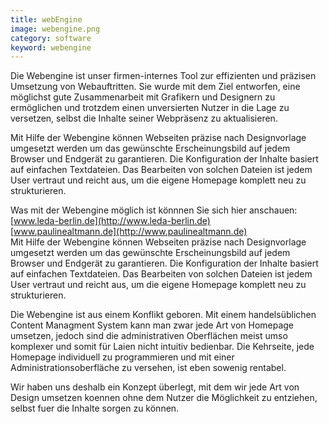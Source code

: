 ```yaml
---
title: webEngine
image: webengine.png
category: software
keyword: webengine
---
```

Die Webengine ist unser firmen-internes Tool zur effizienten und präzisen Umsetzung von Webauftritten. Sie wurde mit dem Ziel entworfen, eine möglichst gute Zusammenarbeit mit Grafikern und Designern zu ermöglichen und trotzdem einen unversierten Nutzer in die Lage zu versetzen, selbst die Inhalte seiner Webpräsenz zu aktualisieren.

Mit Hilfe der Webengine können Webseiten präzise nach Designvorlage umgesetzt werden um das gewünschte Erscheinungsbild auf jedem Browser und Endgerät zu garantieren. Die Konfiguration der Inhalte basiert auf einfachen Textdateien. Das Bearbeiten von solchen Dateien ist jedem User vertraut und reicht aus, um die eigene Homepage komplett neu zu strukturieren.

Was mit der Webengine möglich ist könnnen Sie sich hier anschauen:  
[www.leda-berlin.de](http://www.leda-berlin.de)  
[www.paulinealtmann.de](http://www.paulinealtmann.de)  
<slide />
Mit Hilfe der Webengine können Webseiten präzise nach Designvorlage umgesetzt werden um das gewünschte Erscheinungsbild auf jedem Browser und Endgerät zu garantieren.
Die Konfiguration der Inhalte basiert auf einfachen Textdateien. Das Bearbeiten von solchen Dateien ist jedem User vertraut und reicht aus, um die eigene Homepage komplett neu zu strukturieren.

Die Webengine ist aus einem Konflikt geboren. Mit einem handelsüblichen Content Managment System kann man zwar jede Art von Homepage umsetzen, jedoch sind die administrativen Oberflächen meist umso komplexer und somit für Laien nicht intuitiv bedienbar. Die Kehrseite, jede Homepage individuell zu programmieren und mit einer Administrationsoberfläche zu versehen, ist eben sowenig rentabel.

Wir haben uns deshalb ein Konzept überlegt, mit dem wir jede Art von Design umsetzen koennen ohne dem Nutzer die Möglichkeit zu entziehen, selbst fuer die Inhalte sorgen zu können.
